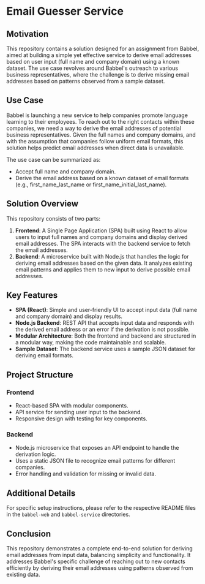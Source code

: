 # Email Guesser Service

## Motivation

This repository contains a solution designed for an assignment from Babbel, aimed at building a simple yet effective service to derive email addresses based on user input (full name and company domain) using a known dataset. The use case revolves around Babbel's outreach to various business representatives, where the challenge is to derive missing email addresses based on patterns observed from a sample dataset.

## Use Case

Babbel is launching a new service to help companies promote language learning to their employees. To reach out to the right contacts within these companies, we need a way to derive the email addresses of potential business representatives. Given the full names and company domains, and with the assumption that companies follow uniform email formats, this solution helps predict email addresses when direct data is unavailable.

The use case can be summarized as:
- Accept full name and company domain.
- Derive the email address based on a known dataset of email formats (e.g., first_name_last_name or first_name_initial_last_name).

## Solution Overview

This repository consists of two parts:
1. **Frontend**: A Single Page Application (SPA) built using React to allow users to input full names and company domains and display derived email addresses. The SPA interacts with the backend service to fetch the email addresses.
2. **Backend**: A microservice built with Node.js that handles the logic for deriving email addresses based on the given data. It analyzes existing email patterns and applies them to new input to derive possible email addresses.

## Key Features

- **SPA (React)**: Simple and user-friendly UI to accept input data (full name and company domain) and display results.
- **Node.js Backend**: REST API that accepts input data and responds with the derived email address or an error if the derivation is not possible.
- **Modular Architecture**: Both the frontend and backend are structured in a modular way, making the code maintainable and scalable.
- **Sample Dataset**: The backend service uses a sample JSON dataset for deriving email formats.

## Project Structure

### Frontend
- React-based SPA with modular components.
- API service for sending user input to the backend.
- Responsive design with testing for key components.

### Backend
- Node.js microservice that exposes an API endpoint to handle the derivation logic.
- Uses a static JSON file to recognize email patterns for different companies.
- Error handling and validation for missing or invalid data.

## Additional Details

For specific setup instructions, please refer to the respective README files in the `babbel-web` and `babbel-service` directories.

## Conclusion

This repository demonstrates a complete end-to-end solution for deriving email addresses from input data, balancing simplicity and functionality. It addresses Babbel's specific challenge of reaching out to new contacts efficiently by deriving their email addresses using patterns observed from existing data.
